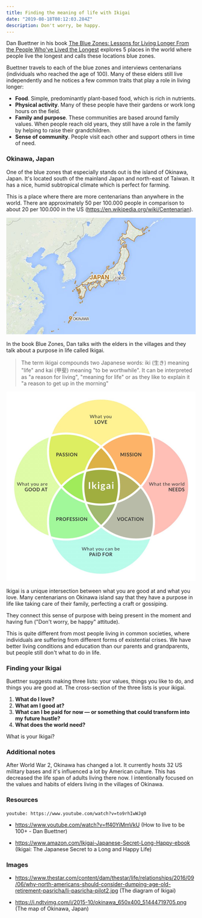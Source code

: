```yaml
---
title: Finding the meaning of life with Ikigai
date: "2019-08-18T08:12:03.284Z"
description: Don't worry, be happy.
---
```


Dan Buettner in his book [The Blue Zones: Lessons for Living Longer From the People Who've Lived the Longest](https://www.amazon.com/Blue-Zones-Lessons-Living-Longest/dp/1426207557) explores 5 places in the world where people live the longest and calls these locations blue zones.

Buettner travels to each of the blue zones and interviews centenarians (individuals who reached the age of 100). Many of these elders still live independently and he notices a few common traits that play a role in living longer:

- **Food**. Simple, predominantly plant-based food, which is rich in nutrients.
- **Physical activity**. Many of these people have their gardens or work long hours on the field.
- **Family and purpose**. These communities are based around family values. When people reach old years, they still have a role in the family by helping to raise their grandchildren.
- **Sense of community**. People visit each other and support others in time of need.

### Okinawa, Japan

One of the blue zones that especially stands out is the island of Okinawa, Japan. It's located south of the mainland Japan and north-east of Taiwan. It has a nice, humid subtropical climate which is perfect for farming.

This is a place where there are more centenarians than anywhere in the world. There are approximately 50 per 100.000 people in comparison to about 20 per 100.000 in the US (https://en.wikipedia.org/wiki/Centenarian).

![Okinawa map](./okinawa-map.jpg)

In the book Blue Zones, Dan talks with the elders in the villages and they talk about a purpose in life called Ikigai.

> The term ikigai compounds two Japanese words: iki (生き) meaning "life" and kai (甲斐) meaning "to be worthwhile". It can be interpreted as "a reason for living", "meaning for life" or as they like to explain it "a reason to get up in the morning"

![Ikigai diagram](./ikigai-diagram.jpg)

Ikigai is a unique intersection between what you are good at and what you love. Many centenarians on Okinawa island say that they have a purpose in life like taking care of their family, perfecting a craft or gossiping.

They connect this sense of purpose with being present in the moment and having fun ("Don't worry, be happy" attitude).

This is quite different from most people living in common societies, where individuals are suffering from different forms of existential crises. We have better living conditions and education than our parents and grandparents, but people still don't what to do in life.

### Finding your Ikigai

Buettner suggests making three lists: your values, things you like to do, and things you are good at. The cross-section of the three lists is your ikigai.

1. **What do I love?**
2. **What am I good at?**
3. **What can I be paid for now — or something that could transform into my future hustle?**
4. **What does the world need?**

What is your Ikigai?

### Additional notes

After World War 2, Okinawa has changed a lot. It currently hosts 32 US military bases and it's influenced a lot by American culture. This has decreased the life span of adults living there now. I intentionally focused on the values and habits of elders living in the villages of Okinawa.

### Resources

`youtube: https://www.youtube.com/watch?v=to9rhIwWJg0`

- https://www.youtube.com/watch?v=ff40YiMmVkU (How to live to be 100+ - Dan Buettner)

- https://www.amazon.com/Ikigai-Japanese-Secret-Long-Happy-ebook (Ikigai: The Japanese Secret to a Long and Happy Life)

### Images

- https://www.thestar.com/content/dam/thestar/life/relationships/2016/09/06/why-north-americans-should-consider-dumping-age-old-retirement-pasricha/li-pasricha-pilot2.jpg (The diagram of Ikigai)

- https://i.ndtvimg.com/i/2015-10/okinawa_650x400_51444719705.png (The map of Okinawa, Japan)
